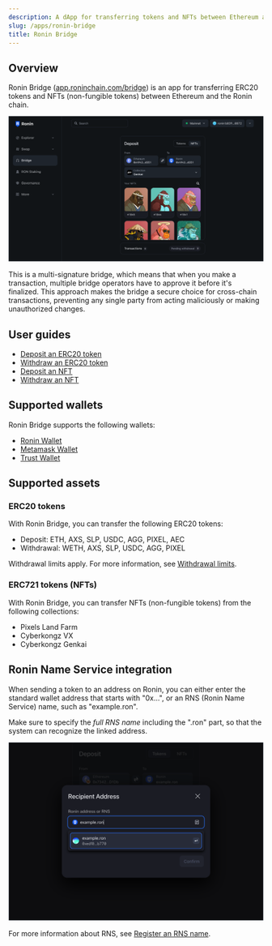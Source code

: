 ```yaml
---
description: A dApp for transferring tokens and NFTs between Ethereum and Ronin.
slug: /apps/ronin-bridge
title: Ronin Bridge
---
```


## Overview

Ronin Bridge ([app.roninchain.com/bridge](https://app.roninchain.com/bridge)) is an app for transferring ERC20 tokens and NFTs (non-fungible tokens) between Ethereum and the Ronin chain.

![bridge-home](./assets/bridge-home.png)

This is a multi-signature bridge, which means that when you make a transaction, multiple bridge operators have to approve it before it's finalized. This approach makes the bridge a secure choice for cross-chain transactions, preventing any single party from acting maliciously or making unauthorized changes.

## User guides

* [Deposit an ERC20 token](./guides/deposit-token.md)
* [Withdraw an ERC20 token](./guides/withdraw-token.md)
* [Deposit an NFT](./guides/deposit-nft.md)
* [Withdraw an NFT](./guides/withdraw-nft.md)

## Supported wallets

Ronin Bridge supports the following wallets:

* [Ronin Wallet](https://wallet.roninchain.com/)
* [Metamask Wallet](https://metamask.io/)
* [Trust Wallet](https://trustwallet.com/)

## Supported assets

### ERC20 tokens

With Ronin Bridge, you can transfer the following ERC20 tokens:

* Deposit: ETH, AXS, SLP, USDC, AGG, PIXEL, AEC
* Withdrawal: WETH, AXS, SLP, USDC, AGG, PIXEL

Withdrawal limits apply. For more information, see [Withdrawal limits](./reference/withdrawal-limits.md).

### ERC721 tokens (NFTs)

With Ronin Bridge, you can transfer NFTs (non-fungible tokens) from the following collections:

* Pixels Land Farm
* Cyberkongz VX
* Cyberkongz Genkai

## Ronin Name Service integration

When sending a token to an address on Ronin, you can either enter the standard wallet address that starts with "0x...", or an RNS (Ronin Name Service) name, such as "example.ron".

Make sure to specify the *full RNS name* including the ".ron" part, so that the system can recognize the linked address.

![bridge-rns](./assets/bridge-rns.png)

For more information about RNS, see [Register an RNS name](../rns/guides/register/regular.md).

